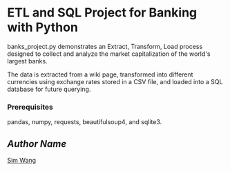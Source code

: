 # ETL and SQL Project for Banking with Python
  banks_project.py demonstrates an Extract, Transform, Load process designed to collect and analyze the market capitalization of the world's largest banks. 
  
  The data is extracted from a wiki page, transformed into different currencies using exchange rates stored in a CSV file, and loaded into a SQL database for future querying.

### Prerequisites
  pandas, numpy, requests, beautifulsoup4, and sqlite3.

## *Author Name*
[Sim Wang](https://github.com/simwang-codes)
